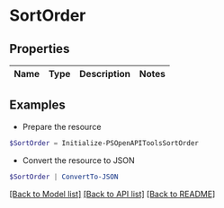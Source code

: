 # SortOrder
## Properties

Name | Type | Description | Notes
------------ | ------------- | ------------- | -------------

## Examples

- Prepare the resource
```powershell
$SortOrder = Initialize-PSOpenAPIToolsSortOrder 
```

- Convert the resource to JSON
```powershell
$SortOrder | ConvertTo-JSON
```

[[Back to Model list]](../README.md#documentation-for-models) [[Back to API list]](../README.md#documentation-for-api-endpoints) [[Back to README]](../README.md)


